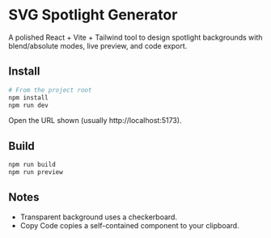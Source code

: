 # SVG Spotlight Generator

A polished React + Vite + Tailwind tool to design spotlight backgrounds with blend/absolute modes, live preview, and code export.

## Install

```powershell
# From the project root
npm install
npm run dev
```

Open the URL shown (usually http://localhost:5173).

## Build

```powershell
npm run build
npm run preview
```

## Notes
- Transparent background uses a checkerboard.
- Copy Code copies a self-contained component to your clipboard.
